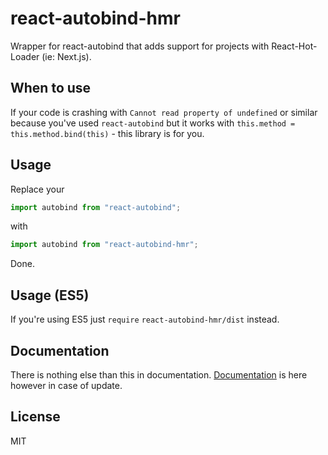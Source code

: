 # react-autobind-hmr

Wrapper for react-autobind that adds support for projects with React-Hot-Loader (ie: Next.js).

## When to use

If your code is crashing with `Cannot read property of undefined` or similar because you've used `react-autobind`
but it works with `this.method = this.method.bind(this)` - this library is for you.

## Usage

Replace your
```javascript
import autobind from "react-autobind";
```

with

```javascript
import autobind from "react-autobind-hmr";
```

Done.

## Usage (ES5)

If you're using ES5 just `require` `react-autobind-hmr/dist` instead.

## Documentation

There is nothing else than this in documentation. [Documentation](https://dzek69.github.io/react-autobind-hmr/) is here
however in case of update.

## License

MIT
